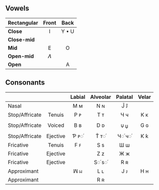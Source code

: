## Vowels

| Rectangular   | Front | Back  |
| :---          | :---: | :---: |
| **Close**     |   I   | Y • U |
| **Close-mid** |       |       |
| **Mid**       |   E   |   O   |
| **Open-mid**  |  *Ʌ*  |       |
| **Open**      |       |   A   |

## Consonants

|               |          | Labial | Alveolar | Palatal | Velar |
| :---          | :---:    | :---:  | :---:    | :---:   | :---: |
| Nasal         |          |  Ϻ ᴍ   |   N ɴ    |   J̃ ᴊ̃   |       |
| Stop/Affricate| Tenuis   |  P ᴘ   |   T ᴛ    |   Ч ч   |  Κ κ  |
| Stop/Affricate| Voiced   |  B ʙ   |   D ᴅ    |   🝘 џ   |  G ɢ  |
| Stop/Affricate| Ejective |  Ƥ ᴘ◌֜  |   T̉ ᴛ◌֜   |   Ч◌֜ ч◌֜ |  Ƙ ƙ  |
| Fricative     | Tenuis   |  F ꜰ   |   S s    |   Ш ш   |       |
| Fricative     | Ejective |        |   Z z    |   Ж ж   |       |
| Fricative     | Ejective |        |   S◌֜ s◌֜  |   R ʀ   |       |
| Approximant   |          |  ꟽ ᥕ  |   L ʟ    |   J ᴊ   |  H н  |
| Approximant   |          |        |   R ʀ    |         |       |
